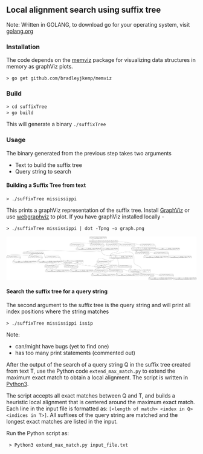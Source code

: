 ## Local alignment search using suffix tree

Note: Written in GOLANG, to download go for your operating system, visit [golang.org](https://golang.org/)

### Installation

The code depends on the [memviz](http://github.com/bradleyjkemp/memviz) package for visualizing data structures in memory as graphViz plots.

```
> go get github.com/bradleyjkemp/memviz
```

### Build

```
> cd suffixTree
> go build
```

This will generate a binary `./suffixTree`

### Usage

The binary generated from the previous step takes two arguments

- Text to build the suffix tree
- Query string to search

#### Building a Suffix Tree from text

```
> ./suffixTree mississippi
```

This prints a graphViz representation of the suffix tree. Install [GraphViz](https://graphviz.org/) or use [webgraphviz](http://www.webgraphviz.com/) to plot. If you have graphViz installed locally -

```
> ./suffixTree mississippi | dot -Tpng -o graph.png
```

![SUFFIX TREE](suffixTree/figure1.png "Suffix Tree for MISSISSIPPI$")

#### Search the suffix tree for a query string

The second argument to the suffix tree is the query string and will print all index positions where the string matches

```
> ./suffixTree mississippi issip
```

Note:

- can/might have bugs (yet to find one)
- has too many print statements (commented out)

After the output of the search of a query string Q in the suffix tree created from text T, use the Python code `extend_max_match.py` to extend the maximum exact match to obtain a local alignment. The script is written in [Python3](https://www.python.org/).

The script accepts all exact matches between Q and T, and builds a heuristic local alignment that is centered around the maximum exact match. Each line in the input file is formatted as: `[<length of match> <index in Q> <indices in T>]`. All suffixes of the query string are matched and the longest exact matches are listed in the input.

Run the Python script as:
```
 > Python3 extend_max_match.py input_file.txt
 ```
